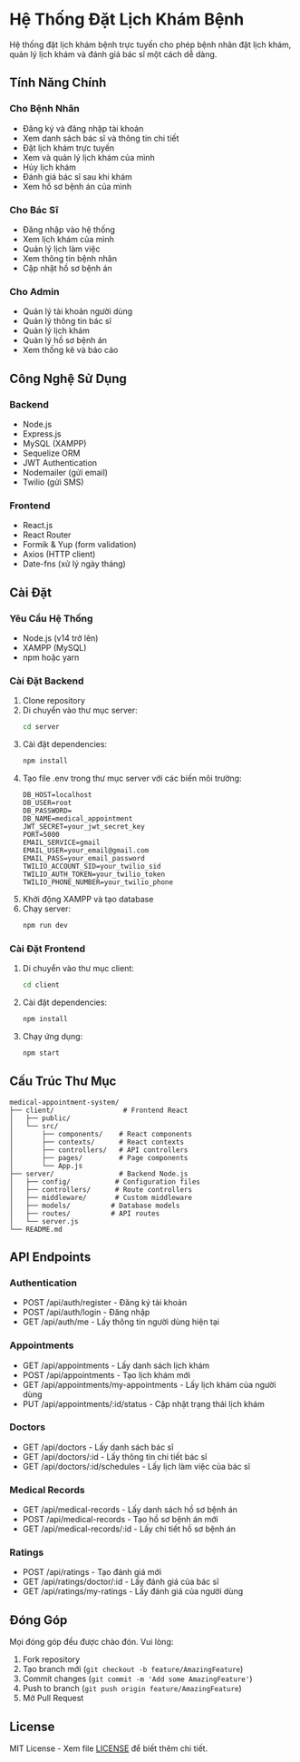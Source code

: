 # Hệ Thống Đặt Lịch Khám Bệnh

Hệ thống đặt lịch khám bệnh trực tuyến cho phép bệnh nhân đặt lịch khám, quản lý lịch khám và đánh giá bác sĩ một cách dễ dàng.

## Tính Năng Chính

### Cho Bệnh Nhân
- Đăng ký và đăng nhập tài khoản
- Xem danh sách bác sĩ và thông tin chi tiết
- Đặt lịch khám trực tuyến
- Xem và quản lý lịch khám của mình
- Hủy lịch khám
- Đánh giá bác sĩ sau khi khám
- Xem hồ sơ bệnh án của mình

### Cho Bác Sĩ
- Đăng nhập vào hệ thống
- Xem lịch khám của mình
- Quản lý lịch làm việc
- Xem thông tin bệnh nhân
- Cập nhật hồ sơ bệnh án

### Cho Admin
- Quản lý tài khoản người dùng
- Quản lý thông tin bác sĩ
- Quản lý lịch khám
- Quản lý hồ sơ bệnh án
- Xem thống kê và báo cáo

## Công Nghệ Sử Dụng

### Backend
- Node.js
- Express.js
- MySQL (XAMPP)
- Sequelize ORM
- JWT Authentication
- Nodemailer (gửi email)
- Twilio (gửi SMS)

### Frontend
- React.js
- React Router
- Formik & Yup (form validation)
- Axios (HTTP client)
- Date-fns (xử lý ngày tháng)

## Cài Đặt

### Yêu Cầu Hệ Thống
- Node.js (v14 trở lên)
- XAMPP (MySQL)
- npm hoặc yarn

### Cài Đặt Backend
1. Clone repository
2. Di chuyển vào thư mục server:
   ```bash
   cd server
   ```
3. Cài đặt dependencies:
   ```bash
   npm install
   ```
4. Tạo file .env trong thư mục server với các biến môi trường:
   ```
   DB_HOST=localhost
   DB_USER=root
   DB_PASSWORD=
   DB_NAME=medical_appointment
   JWT_SECRET=your_jwt_secret_key
   PORT=5000
   EMAIL_SERVICE=gmail
   EMAIL_USER=your_email@gmail.com
   EMAIL_PASS=your_email_password
   TWILIO_ACCOUNT_SID=your_twilio_sid
   TWILIO_AUTH_TOKEN=your_twilio_token
   TWILIO_PHONE_NUMBER=your_twilio_phone
   ```
5. Khởi động XAMPP và tạo database
6. Chạy server:
   ```bash
   npm run dev
   ```

### Cài Đặt Frontend
1. Di chuyển vào thư mục client:
   ```bash
   cd client
   ```
2. Cài đặt dependencies:
   ```bash
   npm install
   ```
3. Chạy ứng dụng:
   ```bash
   npm start
   ```

## Cấu Trúc Thư Mục

```
medical-appointment-system/
├── client/                 # Frontend React
│   ├── public/
│   └── src/
│       ├── components/    # React components
│       ├── contexts/      # React contexts
│       ├── controllers/   # API controllers
│       ├── pages/         # Page components
│       └── App.js
├── server/                # Backend Node.js
│   ├── config/           # Configuration files
│   ├── controllers/      # Route controllers
│   ├── middleware/       # Custom middleware
│   ├── models/          # Database models
│   ├── routes/          # API routes
│   └── server.js
└── README.md
```

## API Endpoints

### Authentication
- POST /api/auth/register - Đăng ký tài khoản
- POST /api/auth/login - Đăng nhập
- GET /api/auth/me - Lấy thông tin người dùng hiện tại

### Appointments
- GET /api/appointments - Lấy danh sách lịch khám
- POST /api/appointments - Tạo lịch khám mới
- GET /api/appointments/my-appointments - Lấy lịch khám của người dùng
- PUT /api/appointments/:id/status - Cập nhật trạng thái lịch khám

### Doctors
- GET /api/doctors - Lấy danh sách bác sĩ
- GET /api/doctors/:id - Lấy thông tin chi tiết bác sĩ
- GET /api/doctors/:id/schedules - Lấy lịch làm việc của bác sĩ

### Medical Records
- GET /api/medical-records - Lấy danh sách hồ sơ bệnh án
- POST /api/medical-records - Tạo hồ sơ bệnh án mới
- GET /api/medical-records/:id - Lấy chi tiết hồ sơ bệnh án

### Ratings
- POST /api/ratings - Tạo đánh giá mới
- GET /api/ratings/doctor/:id - Lấy đánh giá của bác sĩ
- GET /api/ratings/my-ratings - Lấy đánh giá của người dùng

## Đóng Góp

Mọi đóng góp đều được chào đón. Vui lòng:
1. Fork repository
2. Tạo branch mới (`git checkout -b feature/AmazingFeature`)
3. Commit changes (`git commit -m 'Add some AmazingFeature'`)
4. Push to branch (`git push origin feature/AmazingFeature`)
5. Mở Pull Request

## License

MIT License - Xem file [LICENSE](LICENSE) để biết thêm chi tiết. 